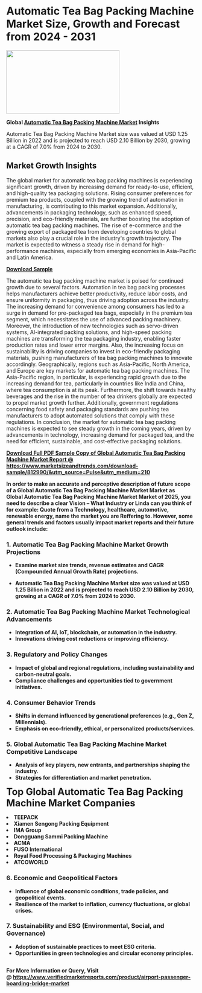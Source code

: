 <H1>Automatic Tea Bag Packing Machine Market Size, Growth and Forecast from 2024 - 2031</H1><img class="aligncenter size-medium wp-image-584254" src="https://thirdeyenews.in/wp-content/uploads/2024/09/Global-Market-Research-300x168.jpeg" alt="" width="300" height="168" /><p><strong>Global&nbsp;<a href="https://www.marketsizeandtrends.com/download-sample/812990/&amp;utm_source=Pulse&amp;utm_medium=210">Automatic Tea Bag Packing Machine Market</a> Insights</strong></p><p>Automatic Tea Bag Packing Machine Market size was valued at USD 1.25 Billion in 2022 and is projected to reach USD 2.10 Billion by 2030, growing at a CAGR of 7.0% from 2024 to 2030.</p><p><h2>Market Growth Insights</h2> <p>The global market for automatic tea bag packing machines is experiencing significant growth, driven by increasing demand for ready-to-use, efficient, and high-quality tea packaging solutions. Rising consumer preferences for premium tea products, coupled with the growing trend of automation in manufacturing, is contributing to this market expansion. Additionally, advancements in packaging technology, such as enhanced speed, precision, and eco-friendly materials, are further boosting the adoption of automatic tea bag packing machines. The rise of e-commerce and the growing export of packaged tea from developing countries to global markets also play a crucial role in the industry's growth trajectory. The market is expected to witness a steady rise in demand for high-performance machines, especially from emerging economies in Asia-Pacific and Latin America.</p> <p><strong><a href="#">Download Sample</a></strong></p> <p>The automatic tea bag packing machine market is poised for continued growth due to several factors. Automation in tea bag packing processes helps manufacturers achieve better productivity, reduce labor costs, and ensure uniformity in packaging, thus driving adoption across the industry. The increasing demand for convenience among consumers has led to a surge in demand for pre-packaged tea bags, especially in the premium tea segment, which necessitates the use of advanced packing machinery. Moreover, the introduction of new technologies such as servo-driven systems, AI-integrated packing solutions, and high-speed packing machines are transforming the tea packaging industry, enabling faster production rates and lower error margins. Also, the increasing focus on sustainability is driving companies to invest in eco-friendly packaging materials, pushing manufacturers of tea bag packing machines to innovate accordingly. Geographically, regions such as Asia-Pacific, North America, and Europe are key markets for automatic tea bag packing machines. The Asia-Pacific region, in particular, is experiencing rapid growth due to the increasing demand for tea, particularly in countries like India and China, where tea consumption is at its peak. Furthermore, the shift towards healthy beverages and the rise in the number of tea drinkers globally are expected to propel market growth further. Additionally, government regulations concerning food safety and packaging standards are pushing tea manufacturers to adopt automated solutions that comply with these regulations. In conclusion, the market for automatic tea bag packing machines is expected to see steady growth in the coming years, driven by advancements in technology, increasing demand for packaged tea, and the need for efficient, sustainable, and cost-effective packaging solutions. <p><strong><a href="#"></p><p><span class=""><strong>Download Full PDF Sample Copy of Global Automatic Tea Bag Packing Machine Market Report</strong> @ <a href="https://www.marketsizeandtrends.com/download-sample/812990/&amp;utm_source=Pulse&amp;utm_medium=210" target="_blank">https://www.marketsizeandtrends.com/download-sample/812990/&amp;utm_source=Pulse&amp;utm_medium=210</a></span></p><p>In order to make an accurate and perceptive description of future scope of a Global&nbsp;Automatic Tea Bag Packing Machine Market Market as Global&nbsp;Automatic Tea Bag Packing Machine Market Market of 2025, you need to describe a clear Vision &ndash; What Industry or Linda can you think of for example: Quote from a Technology, healthcare, automotive, renewable energy, name the market you are Reffering to. However, some general trends and factors usually impact market reports and their future outlook include:</p><h3>1.&nbsp;<strong>Automatic Tea Bag Packing Machine Market Growth Projections</strong></h3><ul><li>Examine market size trends, revenue estimates and CAGR (Compounded Annual Growth Rate) projections.</li><li><p>Automatic Tea Bag Packing Machine Market size was valued at USD 1.25 Billion in 2022 and is projected to reach USD 2.10 Billion by 2030, growing at a CAGR of 7.0% from 2024 to 2030.</p></li></ul><h3>2.&nbsp;<strong>Automatic Tea Bag Packing Machine Market Technological Advancements</strong></h3><ul><li>Integration of AI, IoT, blockchain, or automation in the industry.</li><li>Innovations driving cost reductions or improving efficiency.</li></ul><h3>3.&nbsp;<strong>Regulatory and Policy Changes</strong></h3><ul><li>Impact of global and regional regulations, including sustainability and carbon-neutral goals.</li><li>Compliance challenges and opportunities tied to government initiatives.</li></ul><h3>4.&nbsp;<strong>Consumer Behavior Trends</strong></h3><ul><li>Shifts in demand influenced by generational preferences (e.g., Gen Z, Millennials).</li><li>Emphasis on eco-friendly, ethical, or personalized products/services.</li></ul><h3>5.&nbsp;<strong>Global Automatic Tea Bag Packing Machine Market Competitive Landscape</strong></h3><ul><li>Analysis of key players, new entrants, and partnerships shaping the industry.</li><li>Strategies for differentiation and market penetration.</li></ul><p data-pm-slice="1 1 []"><span style="color: inherit; font-family: inherit; font-size: 25px;">Top Global Automatic Tea Bag Packing Machine Market Companies</span></p><div class="" data-test-id=""><p><li>TEEPACK</li><li> Xiamen Sengong Packing Equipment</li><li> IMA Group</li><li> Dongguang Sammi Packing Machine</li><li> ACMA</li><li> FUSO International</li><li> Royal Food Processing & Packaging Machines</li><li> ATCOWORLD</li></p></div><h3>6.&nbsp;<strong>Economic and Geopolitical Factors</strong></h3><ul><li>Influence of global economic conditions, trade policies, and geopolitical events.</li><li>Resilience of the market to inflation, currency fluctuations, or global crises.</li></ul><h3>7.&nbsp;<strong>Sustainability and ESG (Environmental, Social, and Governance)</strong></h3><ul><li>Adoption of sustainable practices to meet ESG criteria.</li><li>Opportunities in green technologies and circular economy principles.</li></ul><h2><strong style="font-size: 14px;">For More Information or Query, Visit @&nbsp;</strong><a style="background-color: #ffffff; font-size: 14px;" href="https://www.marketsizeandtrends.com/report/automatic-tea-bag-packing-machine-market/" target="_blank">https://www.verifiedmarketreports.com/product/airport-passenger-boarding-bridge-market</a></h2>
